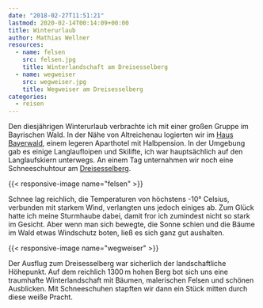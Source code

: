 ```yaml
---
date: "2018-02-27T11:51:21"
lastmod: 2020-02-14T00:14:09+00:00
title: Winterurlaub
author: Mathias Wellner
resources:
  - name: felsen
    src: felsen.jpg
    title: Winterlandschaft am Dreisesselberg
  - name: wegweiser
    src: wegweiser.jpg
    title: Wegweiser am Dreisesselberg
categories:
  - reisen
---
```

Den diesjährigen Winterurlaub verbrachte ich mit einer großen Gruppe im Bayrischen Wald. In der Nähe von Altreichenau logierten wir im [Haus Bayerwald](https://www.hausbayerwald.de/), einem legeren Aparthotel mit Halbpension. In der Umgebung gab es einige Langlaufloipen und Skilifte, ich war hauptsächlich auf den Langlaufskiern unterwegs. An einem Tag unternahmen wir noch eine Schneeschuhtour am [Dreisesselberg](https://de.wikipedia.org/wiki/Dreisesselberg_(Bayerischer_Wald)).

<!--more-->

{{< responsive-image name="felsen" >}}

Schnee lag reichlich, die Temperaturen von höchstens -10° Celsius, verbunden mit starkem Wind, verlangten uns jedoch einiges ab. Zum Glück hatte ich meine Sturmhaube dabei, damit fror ich zumindest nicht so stark im Gesicht. Aber wenn man sich bewegte, die Sonne schien und die Bäume im Wald etwas Windschutz boten, ließ es sich ganz gut aushalten. 

{{< responsive-image name="wegweiser" >}}

Der Ausflug zum Dreisesselberg war sicherlich der landschaftliche Höhepunkt. Auf dem reichlich 1300&thinsp;m hohen Berg bot sich uns eine traumhafte Winterlandschaft mit Bäumen, malerischen Felsen und schönen Ausblicken. Mit Schneeschuhen stapften wir dann ein Stück mitten durch diese weiße Pracht. 